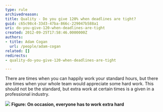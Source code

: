 ```yaml
---
type: rule
archivedreason: 
title: Quality - Do you give 120% when deadlines are tight?
guid: c65c98c4-33d3-47ba-866c-229047b588a1
uri: do-you-give-120-when-deadlines-are-tight
created: 2012-09-25T17:58:46.0000000Z
authors:
- title: Adam Cogan
  url: /people/adam-cogan
related: []
redirects:
- quality-do-you-give-120-when-deadlines-are-tight

---
```


There are times when you can happily work your standard hours, but there are times when your whole team would appreciate some hard work. This should not be the standard, but extra work at certain times is a given in a professional industry.

<!--endintro-->
![](WorkingHard.jpg) **Figure: On occasion, everyone has to work extra hard**
